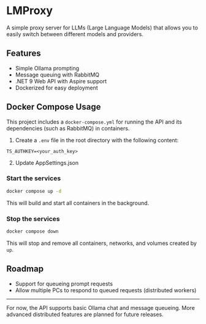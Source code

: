 # LMProxy

A simple proxy server for LLMs (Large Language Models) that allows you to easily switch between different models and providers.

## Features
- Simple Ollama prompting
- Message queuing with RabbitMQ
- .NET 9 Web API with Aspire support
- Dockerized for easy deployment

## Docker Compose Usage

This project includes a `docker-compose.yml` for running the API and its dependencies (such as RabbitMQ) in containers.

1. Create a `.env` file in the root directory with the following content:

```env
TS_AUTHKEY=<your_auth_key>

```

2. Update AppSettings.json

### Start the services
```sh
docker compose up -d
```
This will build and start all containers in the background.

### Stop the services
```sh
docker compose down
```
This will stop and remove all containers, networks, and volumes created by `up`.

## Roadmap
- Support for queueing prompt requests
- Allow multiple PCs to respond to queued requests (distributed workers)

---
For now, the API supports basic Ollama chat and message queueing. More advanced distributed features are planned for future releases.